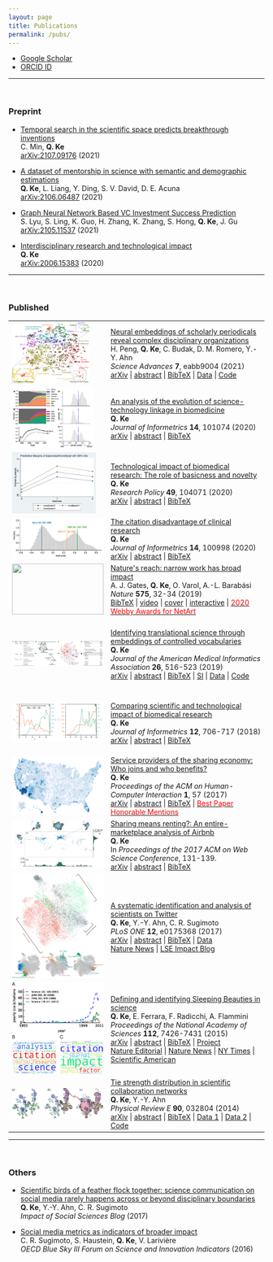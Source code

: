 ```yaml
---
layout: page
title: Publications
permalink: /pubs/
---
```


<script type="text/javascript">
function toggle_visibility(id) {
    var e = document.getElementById(id);
    e.style.display = (e.style.display == 'block') ? 'none' : 'block';
}
</script>

* [Google Scholar](https://scholar.google.com/citations?user=CSKDXt4AAAAJ&hl=en)
* [ORCID ID](https://orcid.org/0000-0002-2945-5274)

----

<br>

### Preprint

* [Temporal search in the scientific space predicts breakthrough inventions](https://arxiv.org/abs/2107.09176)<br>
C. Min, <b>Q. Ke</b><br>
[arXiv:2107.09176](https://arxiv.org/abs/2107.09176) (2021)

* [A dataset of mentorship in science with semantic and demographic estimations](https://arxiv.org/abs/2106.06487)<br>
<b>Q. Ke</b>, L. Liang, Y. Ding, S. V. David, D. E. Acuna<br>
[arXiv:2106.06487](https://arxiv.org/abs/2106.06487) (2021)

* [Graph Neural Network Based VC Investment Success Prediction](https://arxiv.org/abs/2105.11537)<br>
S. Lyu, S. Ling, K. Guo, H. Zhang, K. Zhang, S. Hong, <b>Q. Ke</b>, J. Gu<br>
[arXiv:2105.11537](https://arxiv.org/abs/2105.11537) (2021)

* [Interdisciplinary research and technological impact](https://arxiv.org/abs/2006.15383)<br>
<b>Q. Ke</b><br>
[arXiv:2006.15383](https://arxiv.org/abs/2006.15383) (2020)

----

<br>

### Published

<table>
  <tr>
    <td><img height="120" src="/assets/paper-fig/2021jnl.png"/></td>
    <td>
      <a href="https://doi.org/10.1126/sciadv.abb9004">Neural embeddings of scholarly periodicals reveal complex disciplinary organizations</a><br>
      H. Peng, <b>Q. Ke</b>, C. Budak, D. M. Romero, Y.-Y. Ahn<br>
      <em>Science Advances</em> <strong>7</strong>, eabb9004 (2021)<br>
      <a href="https://arxiv.org/abs/2001.08199">arXiv</a> |
      <a href="javascript:toggle_visibility('2021jnlabs')">abstract</a> |
      <a href="javascript:toggle_visibility('2021jnlbib')">BibTeX</a> |
      <a href="https://figshare.com/articles/dataset/periodicals/13007650">Data</a> |
      <a href="https://github.com/haoopeng/periodicals">Code</a>
      <div id="2021jnlabs" style="display: none;">
        Understanding the structure of knowledge domains is one of the foundational challenges in the science of science. Here, we propose a neural embedding technique that leverages the information contained in the citation network to obtain continuous vector representations of scientific periodicals. We demonstrate that our periodical embeddings encode nuanced relationships between periodicals and the complex disciplinary and interdisciplinary structure of science, allowing us to make cross-disciplinary analogies between periodicals. Furthermore, we show that the embeddings capture meaningful “axes” that encompass knowledge domains, such as an axis from “soft” to “hard” sciences or from “social” to “biological” sciences, which allow us to quantitatively ground periodicals on a given dimension. By offering novel quantification in the science of science, our framework may, in turn, facilitate the study of how knowledge is created and organized.<br>
      </div>
      <div id="2021jnlbib" style="display: none;">
        @article{Peng2021jnl,<br>
        author = {Peng, Hao and Ke, Qing and Budak, Ceren and Romero, Daniel M. and Ahn, Yong-Yeol},<br>
        title = {Neural embeddings of scholarly periodicals reveal complex disciplinary organizations},<br>
        journal = {Science Advances},<br>
        volume = {7},<br>
        number = {17},<br>
        pages = {eabb9004},<br>
        year = {2021},<br>
        doi = {10.1126/sciadv.abb9004}<br>
      }<br>
      </div>
    </td>
  </tr>

  <tr>
  	<td><img height="120" src="/assets/paper-fig/2020stlink.jpg"/></td>
  	<td>
  	  <a href="https://doi.org/10.1016/j.joi.2020.101074">An analysis of the evolution of science-technology linkage in biomedicine</a><br>
      <b>Q. Ke</b><br>
      <em>Journal of Informetrics</em> <strong>14</strong>, 101074 (2020)<br>
      <a href="https://arxiv.org/abs/1903.10610">arXiv</a> |
      <a href="javascript:toggle_visibility('2020stevoabs')">abstract</a> |
      <a href="javascript:toggle_visibility('2020stevobib')">BibTeX</a>
      <div id="2020stevoabs" style="display: none;">
        Demonstrating the practical value of public research has been an important subject in science policy. Here we present a detailed study on the evolution of the citation linkage between life science related patents and biomedical research over a 37-year period. Our analysis relies on a newly-created dataset that systematically links millions of non-patent references to biomedical papers. We find a large disparity in the volume of citations to science among technology sectors, with biotechnology and drug patents dominating it. The linkage has been growing exponentially over a long period of time, doubling every 2.9 years. The U.S. has been the largest producer of cited science for years, receiving nearly half of the citations. More than half of citations goes to universities. We use a new paper-level indicator to quantify to what extent a paper is basic research or clinical medicine. We find that the cited papers are likely to be basic research, yet a significant portion of papers cited in patents that are related to FDA-approved drugs are clinical research. The U.S. National Institute of Health continues to be an important funder of cited science. For the majority of companies, more than half of citations in their patents are authored by public research. Taken together, these results indicate a continuous linkage of public science to private sector inventions.<br>
      </div>
      <div id="2020stevobib" style="display: none;">
        @article{ke-analysis-2020,<br>
        author = {Qing Ke},<br>
        title = {An analysis of the evolution of science-technology linkage in biomedicine},<br>
        journal = {Journal of Informetrics},<br>
        volume = {14},<br>
        pages = {101074},<br>
        year = {2020},<br>
        doi = {10.1016/j.joi.2020.101074}<br>
        }<br>
      </div>
  	</td>
  </tr>

  <tr>
  	<td><img height="120" src="/assets/paper-fig/2020tech.jpg"/></td>
  	<td>
  	  <a href="https://doi.org/10.1016/j.respol.2020.104071">Technological impact of biomedical research: The role of basicness and novelty</a><br>
  	  <b>Q. Ke</b><br>
  	  <em>Research Policy</em> <strong>49</strong>, 104071 (2020)<br>
  	  <a href="https://arxiv.org/abs/2006.02472">arXiv</a> |
  	  <a href="javascript:toggle_visibility('2020basicabs')">abstract</a> |
      <a href="javascript:toggle_visibility('2020basicbib')">BibTeX</a>
      <div id="2020basicabs" style="display: none;">
        An ongoing interest in innovation studies is to understand how knowledge generated from scientific research can be used in the development of technologies. While previous inquiries have devoted to studying the scientific capacity of technologies and institutional factors facilitating technology transfer, little is known about the intrinsic characteristics of scientific publications that gain direct technological impact. Here we focus on two features, namely basicness and novelty. Using a corpus of 3.8 million papers published between 1980 and 1999, we find that basic science papers and novel papers are substantially more likely to achieve direct technological impact. Further analysis that limits to papers with technological impact reveals that basic science and novel science have more patent citations, experience shorter time lag, and have impact in broader technological fields.<br>
      </div>
      <div id="2020basicbib" style="display: none;">
        @article{ke-technological-2020,<br>
        author = {Qing Ke},<br>
        title = {Technological impact of biomedical research: The role of basicness and novelty},<br>
        journal = {Research Policy},<br>
        volume = {49},<br>
        pages = {104071},<br>
        year = {2020},<br>
        doi = {10.1016/j.respol.2020.104071}<br>
        }<br>
      </div>
  	</td>
  </tr>

  <tr>
    <td><img height="80" src="/assets/paper-fig/2020lsc.png"/></td>
    <td>
      <a href="https://doi.org/10.1016/j.joi.2019.100998">The citation disadvantage of clinical research</a><br>
      <b>Q. Ke</b><br>
      <em>Journal of Informetrics</em> <strong>14</strong>, 100998 (2020)<br>
      <a href="https://arxiv.org/abs/1912.01527">arXiv</a> |
      <a href="javascript:toggle_visibility('2020citationabs')">abstract</a> |
      <a href="javascript:toggle_visibility('2020citationbib')">BibTeX</a>
      <div id="2020citationabs" style="display: none;">
        Biomedical research encompasses diverse types of activities, from basic science (“bench”) to clinical medicine (“bedside”) to bench-to-bedside translational research. It, however, remains unclear whether different types of research receive citations at varying rates. Here we aim to answer this question by using a newly proposed paper-level indicator that quantifies the extent to which a paper is basic science or clinical medicine. Applying this measure to 5 million biomedical papers, we find a systematic citation disadvantage of clinical oriented papers; they tend to garner far fewer citations and are less likely to be hit works than papers oriented towards basic science. At the same time, clinical research has a higher variance in its citation. We also find that the citation difference between basic and clinical research decreases, yet still persists, if longer citation-window is used. Given the increasing adoption of short-term, citation-based bibliometric indicators in funding decisions, the under-cited effect of clinical research may provide disincentives for bio-researchers to venture into the translation of basic scientific discoveries into clinical applications, thus providing explanations of reasons behind the existence of the gap between basic and clinical research that is commented as “valley of death” and the commentary of “extinction” risk of translational researchers. Our work may provide insights to policy-makers on how to evaluate different types of biomedical research.<br>
      </div>
      <div id="2020citationbib" style="display: none;">
        @article{ke-citation-2020,<br>
        author = {Qing Ke},<br>
        title = {The citation disadvantage of clinical research},<br>
        journal = {Journal of Informetrics},<br>
        volume = {14},<br>
        pages = {100998},<br>
        year = {2020},<br>
        doi = {10.1016/j.joi.2019.100998}<br>
        }<br>
      </div>
    </td>
  </tr>

  <tr>
    <td><img height="100" width="180" src="https://media.nature.com/lw800/magazine-assets/d41586-019-03308-7/d41586-019-03308-7_17345482.jpg" /></td>
    <td>
      <a href="https://doi.org/10.1038/d41586-019-03308-7">Nature's reach: narrow work has broad impact</a><br>
      A. J. Gates, <b>Q. Ke</b>, O. Varol, A.-L. Barabási<br>
      <em>Nature</em> <strong>575</strong>, 32-34 (2019)<br>
      <a href="javascript:toggle_visibility('2019naturebib')">BibTeX</a> |
      <a href="https://www.youtube.com/watch?v=GW4s58u8PZo">video</a> |
      <a href="https://www.nature.com/immersive/d42859-019-00121-0/public/pdf/nature-150-cover.pdf">cover</a> |
      <a href="https://www.nature.com/immersive/d41586-019-03165-4/index.html">interactive</a> |
      <a href="https://winners.webbyawards.com/2020/websites/general-websites/netart/122366/150-years-of-nature"><font color="red">2020 Webby Awards for NetArt</font></a>
      <div id="2019naturebib" style="display: none;">
        @article{gates-nature-2019,<br>
        author = {Alexander J. Gates and Qing Ke and Onur Varol and Albert-László Barabási},<br>
        title = {Nature's reach: narrow work has broad impact},<br>
        journal = {Nature},<br>
        volume = {575},<br>
        pages = {32--34},<br>
        year = {2019},<br>
        doi = {10.1038/d41586-019-03308-7}<br>
        }<br>
      </div>
    </td>
  </tr>

  <tr>
    <td height="140" width="180"><img src="/assets/paper-fig/2019trans.png" /></td>
    <td>
      <a href="https://academic.oup.com/jamia/advance-article/doi/10.1093/jamia/ocy177/5369362?guestAccessKey=5e6a6410-de21-40c8-a620-bea85ad95b1b">Identifying translational science through embeddings of controlled vocabularies</a><br>
      <b>Q. Ke</b><br>
      <em>Journal of the American Medical Informatics Association</em> <strong>26</strong>, 516-523 (2019)<br>
      <a href="https://arxiv.org/abs/1812.10609">arXiv</a> |
      <a href="javascript:toggle_visibility('2018transabs')">abstract</a> |
      <a href="javascript:toggle_visibility('2018transbib')">BibTeX</a> |
      <a href="/assets/pdf/trans_supp.pdf">SI</a> |
      <a href="https://doi.org/10.6084/m9.figshare.11338880.v1">Data</a> |
      <a href="https://github.com/qke/trans-sci">Code</a>
      <br>
      <div id="2018transabs" style="display: none;">
        <strong>Objective:</strong> Translational science aims at "translating" basic scientific discoveries into clinical applications. The identification of translational science has practicality such as evaluating the effectiveness of investments made into large programs like the Clinical and Translational Science Awards. Despite several proposed methods that group publications—the primary unit of research output—into some categories, we still lack a quantitative way to place papers onto the full, continuous spectrum from basic research to clinical medicine. <strong>Methods:</strong> Here we learn vector-representations of controlled vocabularies assigned to MEDLINE papers to obtain a Translational Axis (TA) that points from basic science to clinical medicine. The projected position of a term on the TA, expressed by a continuous quantity, indicates the term's "appliedness." The position of a paper, determined by the average location over its terms, quantifies the degree of its "appliedness," which we term as "level score." <strong>Results:</strong> We validate our method by comparing with previous techniques, showing excellent agreement yet uncovering significant variations of scores of papers in previously defined categories. The measure allows us to characterize the standing of journals, disciplines, and the entire biomedical literature along the basic-applied spectrum. Analysis on large-scale citation network reveals two main findings. First, direct citations mainly occurred between papers with similar scores. Second, shortest paths are more likely ended up with a paper closer to the basic end of the spectrum, regardless of where the starting paper is on the spectrum. <strong>Conclusions:</strong> The proposed method provides a quantitative way to identify translational science.<br>
      </div>
      <div id="2018transbib" style="display: none;">
        @article{ke-trans-2018,<br>
        author = {Qing Ke},<br>
        title = {Identifying translational science through embeddings of controlled vocabularies},<br>
        journal = {Journal of the American Medical Informatics Association},<br>
        volume = {26},<br>
        number = {6},<br>
        pages = {516--523},<br>
        year = {2019},<br>
        doi = {10.1093/jamia/ocy177}<br>
        }<br>
      </div>
    </td>
  </tr>

  <tr>
    <td height="120" width="180"><img src="/assets/paper-fig/2018techimpact.png" /></td>
    <td>
      <a href="https://doi.org/10.1016/j.joi.2018.06.010">Comparing scientific and technological impact of biomedical research</a><br>
      <b>Q. Ke</b><br>
      <em>Journal of Informetrics</em> <strong>12</strong>, 706-717 (2018)<br>
      <a href="https://arxiv.org/abs/1804.04105">arXiv</a> |
      <a href="javascript:toggle_visibility('2018techimpactabs')">abstract</a> |
      <a href="javascript:toggle_visibility('2018techimpactbib')">BibTeX</a><br>
      <div id="2018techimpactabs" style="display: none;">
        Traditionally, the number of citations that a scholarly paper receives from other papers is used as the proxy of its scientific impact. Yet citations can come from domains outside the scientific community, and one such example is through patented technologies—paper can be cited by patents, achieving technological impact. While the scientific impact of papers has been extensively studied, the technological aspect remains less known in the literature. Here we aim to fill this gap by presenting a comparative study on how 919 thousand biomedical papers are cited by U.S. patents and by other papers over time. We observe a positive correlation between citations from patents and from papers, but there is little overlap between the two domains in either the most cited papers, or papers with the most delayed recognition. We also find that the two types of citations exhibit distinct temporal variations, with patent citations lagging behind paper citations for a median of 6 years for the majority of papers. Our work contributes to the understanding of the technological impact of papers.<br>
      </div>
      <div id="2018techimpactbib" style="display: none;">
        @article{ke-comparison-2018,<br>
        author = {Qing Ke},<br>
        title = {Comparing scientific and technological impact of biomedical research},<br>
        journal = {Journal of Informetrics},<br>
        volume = {12},<br>
        number = {3},<br>
        pages = {706--717},<br>
        year = {2018},<br>
        doi = {10.1016/j.joi.2018.06.010}<br>
        }<br>
      </div>
    </td>
  </tr>

  <tr>
    <td height="100" width="180"><img src="/assets/paper-fig/2017providerentire.png" /></td>
    <td>
      <a href="https://doi.org/10.1145/3134692">Service providers of the sharing economy: Who joins and who benefits?</a><br>
      <b>Q. Ke</b><br>
      <em>Proceedings of the ACM on Human-Computer Interaction</em> <strong>1</strong>, 57 (2017)<br>
      <a href="https://arxiv.org/abs/1709.07580">arXiv</a> |
      <a href="javascript:toggle_visibility('2017providerabs')">abstract</a> |
      <a href="javascript:toggle_visibility('2017providerbib')">BibTeX</a> |
      <a href="https://medium.com/acm-cscw/announcing-the-best-of-cscw-2018-b98cb91e0f61"><font color="red">Best Paper Honorable Mentions</font></a><br>
      <div id="2017providerabs" style="display: none;">
        Many "sharing economy" platforms, such as Uber and Airbnb, have become increasingly popular, providing consumers with more choices and suppliers a chance to make profit. They, however, have also brought about emerging issues regarding regulation, tax obligation, and impact on urban environment, and have generated heated debates from various interest groups. Empirical studies regarding these issues are limited, partly due to the unavailability of relevant data. Here we aim to understand service providers of the sharing economy, investigating who joins and who benefits, using the Airbnb market in the United States as a case study. We link more than 211 thousand Airbnb listings owned by 188 thousand hosts with demographic, socio-economic status (SES), housing, and tourism characteristics. We show that income and education are consistently the two most influential factors that are linked to the joining of Airbnb, regardless of the form of participation or year. Areas with lower median household income, or higher fraction of residents who have Bachelor's and higher degrees, tend to have more hosts. However, when considering the performance of listings, as measured by number of newly received reviews, we find that income has a positive effect for entire-home listings; listings located in areas with higher median household income tend to have more new reviews. Our findings demonstrate empirically that the disadvantage of SES-disadvantaged areas and the advantage of SES-advantaged areas may be present in the sharing economy.<br>
      </div>
      <div id="2017providerbib" style="display: none;">
        @article{ke-provider-2017,<br>
        author = {Qing Ke},<br>
        title = {Service Providers of the Sharing Economy: Who Joins and Who Benefits?},<br>
        journal = {Proc. ACM Hum.-Comput. Interact.},<br>
        volume = {1},<br>
        number = {CSCW},<br>
        year = {2017},<br>
        pages = {57:1--57:17},<br>
        doi = {10.1145/3134692}<br>
        }<br>
      </div>
    </td>
  </tr>

  <tr>
    <td height="100" width="180"><img src="/assets/paper-fig/2017airbnb.png" /></td>
    <td>
      <a href="https://doi.org/10.1145/3091478.3091504">Sharing means renting?: An entire-marketplace analysis of Airbnb</a><br>
      <b>Q. Ke</b><br>
      In <em>Proceedings of the 2017 ACM on Web Science Conference</em>, 131-139.<br>
      <a href="http://arxiv.org/abs/1701.01645">arXiv</a> |
      <a href="javascript:toggle_visibility('2017airbnbabs')">abstract</a> |
      <a href="javascript:toggle_visibility('2017airbnbbib')">BibTeX</a><br>
      <div id="2017airbnbabs" style="display: none;">
        Airbnb, an online marketplace for accommodations, has experienced a staggering growth accompanied by intense debates and scattered regulations around the world. Current discourses, however, are largely focused on opinions rather than empirical evidences. Here, we aim to bridge this gap by presenting the first large-scale measurement study on Airbnb, using a crawled data set containing 2.3 million listings, 1.3 million hosts, and 19.3 million reviews. We measure several key characteristics at the heart of the ongoing debate and the sharing economy. Among others, we find that Airbnb has reached a global yet heterogeneous coverage. The majority of its listings across many countries are entire homes, suggesting that Airbnb is actually more like a rental marketplace rather than a spare-room sharing platform. Analysis on star-ratings reveals that there is a bias toward positive ratings, amplified by a bias toward using positive words in reviews. The extent of such bias is greater than Yelp reviews, which were already shown to exhibit a positive bias. We investigate a key issue—commercial hosts who own multiple listings on Airbnb—repeatedly discussed in the current debate. We find that their existence is prevalent, they are early-movers towards joining Airbnb, and their listings are disproportionately entire homes and located in the US. Our work advances the current understanding of how Airbnb is being used and may serve as an independent and empirical reference to inform the debate.<br>
      </div>
      <div id="2017airbnbbib" style="display: none;">
        @inproceedings{ke-airbnb-2017,<br>
        author = {Qing Ke},<br>
        title = {``Sharing means renting?: An entire-marketplace analysis of Airbnb''},<br>
        booktitle = {Proceedings of the 2017 ACM on Web Science Conference},<br>
        year = {2017},<br>
        pages = {131--139},<br>
        doi = {10.1145/3091478.3091504}<br>
        }<br>
      </div>
    </td>
  </tr>

  <tr>
    <td height="100" width="180"><img src="/assets/paper-fig/2017scientist.png" /></td>
    <td>
      <a href="https://doi.org/10.1371/journal.pone.0175368">A systematic identification and analysis of scientists on Twitter</a><br>
      <b>Q. Ke</b>, Y.-Y. Ahn, C. R. Sugimoto<br>
      <em>PLoS ONE</em> <strong>12</strong>, e0175368 (2017)<br>
      <a href="https://arxiv.org/abs/1608.06229">arXiv</a> |
      <a href="javascript:toggle_visibility('2017scientistabs')">abstract</a> |
      <a href="javascript:toggle_visibility('2017scientistbib')">BibTeX</a> |
      <a href="/projects/twitter-science/twitter-scientist.html">Data</a><br>
      <a href="http://www.nature.com/news/what-all-those-scientists-on-twitter-are-really-doing-1.21873">Nature News</a> |
      <a href="http://blogs.lse.ac.uk/impactofsocialsciences/2017/07/12/scientific-birds-of-a-feather-flock-together-science-communication-on-social-media-rarely-happens-across-or-beyond-disciplinary-boundaries/">LSE Impact Blog</a><br>
      <div id="2017scientistabs" style="display: none;">
        Metrics derived from Twitter and other social media—often referred to as altmetrics—are increasingly used to estimate the broader social impacts of scholarship. Such efforts, however, may produce highly misleading results, as the entities that participate in conversations about science on these platforms are largely unknown. For instance, if altmetric activities are generated mainly by scientists, does it really capture broader social impacts of science? Here we present a systematic approach to identifying and analyzing scientists on Twitter. Our method can identify scientists across many disciplines, without relying on external bibliographic data, and be easily adapted to identify other stakeholder groups in science. We investigate the demographics, sharing behaviors, and interconnectivity of the identified scientists. We find that Twitter has been employed by scholars across the disciplinary spectrum, with an over-representation of social and computer and information scientists; under-representation of mathematical, physical, and life scientists; and a better representation of women compared to scholarly publishing. Analysis of the sharing of URLs reveals a distinct imprint of scholarly sites, yet only a small fraction of shared URLs are science-related. We find an assortative mixing with respect to disciplines in the networks between scientists, suggesting the maintenance of disciplinary walls in social media. Our work contributes to the literature both methodologically and conceptually—we provide new methods for disambiguating and identifying particular actors on social media and describing the behaviors of scientists, thus providing foundational information for the construction and use of indicators on the basis of social media metrics.<br>
      </div>
      <div id="2017scientistbib" style="display: none;">
        @article{ke2017twitter,<br>
        author = {Qing Ke and Yong-Yeol Ahn and Cassidy R. Sugimoto},<br>
        title = {A systematic identification and analysis of scientists on Twitter},<br>
        journal = {PLOS ONE},<br>
        volume = {12},<br>
        number = {4},<br>
        pages = {e0175368},<br>
        year = {2017},<br>
        doi = {journal.pone.0175368}<br>
        }<br>
      </div>
    </td>
  </tr>

  <tr>
    <td height="100" width="180"><img src="/assets/paper-fig/2015beauty.jpg" /></td>
    <td>
      <a href="https://doi.org/10.1073/pnas.1424329112">Defining and identifying Sleeping Beauties in science</a><br>
      <b>Q. Ke</b>, E. Ferrara, F. Radicchi, A. Flammini<br>
      <em>Proceedings of the National Academy of Sciences</em> <strong>112</strong>, 7426-7431 (2015)<br>
      <a href="https://arxiv.org/abs/1505.06454">arXiv</a> |
      <a href="javascript:toggle_visibility('2015beautyabs')">abstract</a> |
      <a href="javascript:toggle_visibility('2015beautybib')">BibTeX</a> |
      <a href="/projects/beauty/beauty.html">Project</a><br>
      <a href="http://www.nature.com/news/wakey-wakey-1.17617">Nature Editorial</a> |
      <a href="http://www.nature.com/news/sleeping-beauty-papers-slumber-for-decades-1.17615">Nature News</a> |
      <a href="http://www.nytimes.com/2015/05/26/science/einstein-sleeping-beauty-study.html">NY Times</a> |
      <a href="http://www.scientificamerican.com/article/graphic-science-some-of-the-best-science-can-slumber-for-years">Scientific American</a><br>
      <div id="2015beautyabs" style="display: none;">
        A Sleeping Beauty (SB) in science refers to a paper whose importance is not recognized for several years after publication. Its citation history exhibits a long hibernation period followed by a sudden spike of popularity. Previous studies suggest a relative scarcity of SBs. The reliability of this conclusion is, however, heavily dependent on identification methods based on arbitrary threshold parameters for sleeping time and number of citations, applied to small or monodisciplinary bibliographic datasets. Here we present a systematic, large-scale, and multidisciplinary analysis of the SB phenomenon in science. We introduce a parameter-free measure that quantifies the extent to which a specific paper can be considered an SB. We apply our method to 22 million scientific papers published in all disciplines of natural and social sciences over a time span longer than a century. Our results reveal that the SB phenomenon is not exceptional. There is a continuous spectrum of delayed recognition where both the hibernation period and the awakening intensity are taken into account. Although many cases of SBs can be identified by looking at monodisciplinary bibliographic data, the SB phenomenon becomes much more apparent with the analysis of multidisciplinary datasets, where we can observe many examples of papers achieving delayed yet exceptional importance in disciplines different from those where they were originally published. Our analysis emphasizes a complex feature of citation dynamics that so far has received little attention, and also provides empirical evidence against the use of short-term citation metrics in the quantification of scientific impact.<br>
      </div>
      <div id="2015beautybib" style="display: none;">
        @article{ke-beauty-2015,<br>
        author = {Qing Ke and Emilio Ferrara and Filippo Radicchi and Alessandro Flammini},<br>
        title = {Defining and identifying Sleeping Beauties in science},<br>
        journal = {Proceedings of the National Academy of Sciences},<br>
        volume = {112},<br>
        number = {24},<br>
        pages = {7426--7431},<br>
        year = {2015},<br>
        doi = {10.1073/pnas.1424329112}<br>
        }<br>
      </div>
    </td>
  </tr>

  <tr>
    <td height="100" width="180"><img src="/assets/paper-fig/2014tie.png" /></td>
    <td>
      <a href="https://doi.org/10.1103/PhysRevE.90.032804">Tie strength distribution in scientific collaboration networks</a><br>
      <b>Q. Ke</b>, Y.-Y. Ahn<br>
      <em>Physical Review E</em> <strong>90</strong>, 032804 (2014)<br>
      <a href="https://arxiv.org/abs/1401.5027">arXiv</a> |
      <a href="javascript:toggle_visibility('2014tieabs')">abstract</a> |
      <a href="javascript:toggle_visibility('2014tiebib')">BibTeX</a> |
      <a href="http://www-personal.umich.edu/~mejn/netdata/">Data 1</a> |
      <a href="https://journals.aps.org/datasets">Data 2</a> |
      <a href="https://github.com/qke/sci-colla">Code</a><br>
      <div id="2014tieabs" style="display: none;">
        Science is increasingly dominated by teams. Understanding patterns of scientific collaboration and their impacts on the productivity and evolution of disciplines is crucial to understand scientific processes. Electronic bibliography offers a unique opportunity to map and investigate the nature of scientific collaboration. Recent work have demonstrated a counter-intuitive organizational pattern of scientific collaboration networks: densely interconnected local clusters consist of weak ties, whereas strong ties play the role of connecting different clusters. This pattern contrasts itself from many other types of networks where strong ties form communities while weak ties connect different communities. Although there are many models for collaboration networks, no model reproduces this pattern. In this paper, we present an evolution model of collaboration networks, which reproduces many properties of real-world collaboration networks, including the organization of tie strengths, skewed degree and weight distribution, high clustering and assortative mixing.<br>
      </div>
      <div id="2014tiebib" style="display: none;">
        @article{ke-tie-2014,<br>
        author = {Qing Ke and Yong-Yeol Ahn},<br>
        title = {Tie strength distribution in scientific collaboration networks},<br>
        journal = {Physical Review E},<br>
        volume = {90},<br>
        issue = {3},<br>
        pages = {032804},<br>
        year = {2014},<br>
        doi = {10.1103/PhysRevE.90.032804}<br>
        }<br>
      </div>
    </td>
  </tr>
</table>

----

<br>

### Others

* [Scientific birds of a feather flock together: science communication on social media rarely happens across or beyond disciplinary boundaries](http://eprints.lse.ac.uk/83921/)<br>
<b>Q. Ke</b>, Y.-Y. Ahn, C. R. Sugimoto<br>
<em>Impact of Social Sciences Blog</em> (2017)

* [Social media metrics as indicators of broader impact](https://www.oecd.org/sti/172%20-%20SugimotoOECDaltmetrics.pdf)<br>
C. R. Sugimoto, S. Haustein, <b>Q. Ke</b>, V. Larivière<br>
<em>OECD Blue Sky III Forum on Science and Innovation Indicators</em> (2016)
